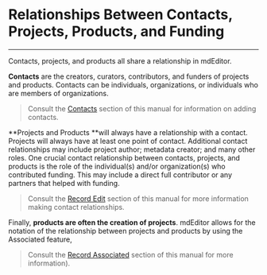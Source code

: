 # Relationships Between Contacts, Projects, Products, and Funding

---

Contacts, projects, and products all share a relationship in mdEditor.

**Contacts** are the creators, curators, contributors, and funders of projects and products. Contacts can be individuals, organizations, or individuals who are members of organizations.

> Consult the [Contacts](/contacts.md) section of this manual for information on adding contacts.

**Projects and Products **will always have a relationship with a contact. Projects will always have at least one point of contact. Additional contact relationships may include project author; metadata creator; and many other roles. One crucial contact relationship between contacts, projects, and products is the role of the individual\(s\) and/or organization\(s\) who contributed funding. This may include a direct full contributor or any partners that helped with funding.

> Consult the [Record Edit](/record.md) section of this manual for more information making contact relationships.

Finally, **products are often the creation of projects**. mdEditor allows for the notation of the relationship between projects and products by using the Associated feature,

> Consult the [Record Associated](/record/record-associated.md) section of this manual for more information\).



